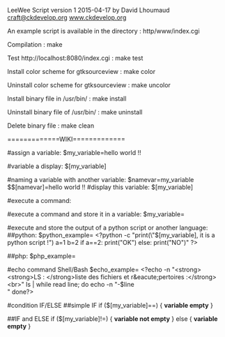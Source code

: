 LeeWee Script version 1 2015-04-17
by David Lhoumaud
craft@ckdevelop.org
www.ckdevelop.org

An example script is available in the directory :
http/www/index.cgi 

Compilation :
make

Test http://localhost:8080/index.cgi :
make test

Install color scheme for gtksourceview :
make color

Uninstall color scheme for gtksourceview :
make uncolor

Install binary file in /usr/bin/ :
make install

Uninstall binary file of /usr/bin/ :
make uninstall

Delete binary file :
make clean


=============WIKI=============

#assign a variable: 
$my_variable=hello world !!

#variable a display:
$[my_variable]

#naming a variable with another variable:
$namevar=my_variable
$\$[namevar]=hello world !!
#display this variable:
$[my_variable]

#execute a command:
<?ls?>
#execute a command and store it in a variable:
$my_variable=<?ls?>

#execute and store the output of a python script or another language:
##python:
$python_example= <?python -c "print(\"$[my_variable], it is a python script !\")
a=1
b=2
if a==2:
    print(\"OK\")
else:
    print(\"NO\")"
?>

##php:
$php_example=<?php -r "phpinfo();"?>

#echo command Shell/Bash
$echo_example= <?echo -n "<strong><strong>LS : </strong>liste des fichiers et r&eacute;pertoires :</strong><br>"
ls | while read line; do 
    echo -n "-$line<br>"
done?>

#condition IF/ELSE
##simple IF
if ($[my_variable]==) {
    <strong>variable empty</strong>
}

##IF and ELSE
if ($[my_variable]!=) {
    <strong>variable not empty</strong>
} else {
    <strong>variable empty</strong>
}
